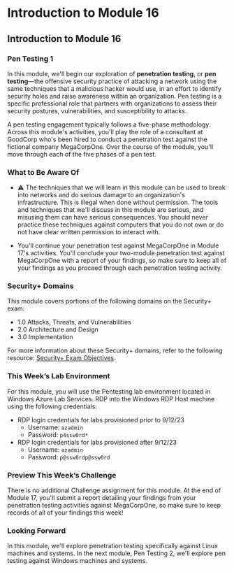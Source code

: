 # Introduction to Module 16

## Introduction to Module 16

### Pen Testing 1

In this module, we'll begin our exploration of **penetration testing**, or **pen testing**&mdash;the offensive security practice of attacking a network using the same techniques that a malicious hacker would use, in an effort to identify security holes and raise awareness within an organization. Pen testing is a specific professional role that partners with organizations to assess their security postures, vulnerabilities, and susceptibility to attacks.

A pen testing engagement typically follows a five-phase methodology. Across this module's activities, you'll play the role of a consultant at GoodCorp who's been hired to conduct a penetration test against the fictional company MegaCorpOne. Over the course of the module, you'll move through each of the five phases of a pen test.

### What to Be Aware Of

* :warning: The techniques that we will learn in this module can be used to break into networks and do serious damage to an organization's infrastructure. This is illegal when done without permission. The tools and techniques that we'll discuss in this module are serious, and misusing them can have serious consequences. You should never practice these techniques against computers that you do not own or do not have clear written permission to interact with.

* You'll continue your penetration test against MegaCorpOne in Module 17's activities. You'll conclude your two-module penetration test against MegaCorpOne with a report of your findings, so make sure to keep all of your findings as you proceed through each penetration testing activity.

### Security+ Domains

This module covers portions of the following domains on the Security+ exam:

- 1.0 Attacks, Threats, and Vulnerabilities 
- 2.0 Architecture and Design 
- 3.0 Implementation

For more information about these Security+ domains, refer to the following resource: [Security+ Exam Objectives](https://comptiacdn.azureedge.net/webcontent/docs/default-source/exam-objectives/comptia-security-sy0-601-exam-objectives-(2-0).pdf?sfvrsn=8c5889ff_2).

### This Week’s Lab Environment

For this module, you will use the Pentesting lab environment located in Windows Azure Lab Services. RDP into the Windows RDP Host machine using the following credentials:

  - RDP login credentials for labs provisioned prior to 9/12/23
    - Username: `azadmin`
    - Password: `p4ssw0rd*`
  - RDP login credentials for labs provisioned after 9/12/23
    - Username: `azadmin`
    - Password: `p@ssw0rdp@ssw0rd`

### Preview This Week’s Challenge

There is no additional Challenge assignment for this module. At the end of Module 17, you'll submit a report detailing your findings from your penetration testing activities against MegaCorpOne, so make sure to keep records of all of your findings this week!

### Looking Forward

In this module, we'll explore penetration testing specifically against Linux machines and systems. In the next module, Pen Testing 2, we'll explore pen testing against Windows machines and systems. 